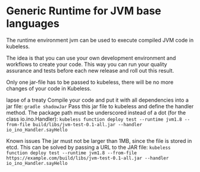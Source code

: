 # Generic Runtime for JVM base languages

The runtime environment jvm can be used to execute compiled JVM code in kubeless.

The idea is that you can use your own development environment and workflows to create your code. This way you can run your quality assurance and tests before each new release and roll out this result.

Only one jar-file has to be passed to kubeless, there will be no more changes of your code in Kubeless.

lapse of a treaty 
Compile your code and put it with all dependencies into a jar file:
`gradle shadowJar`
Pass this jar file to kubeless and define the handler method. The package path must be underscored instead of a dot (for the class io.ino.Handler):
`kubeless function deploy test --runtime jvm1.8 --from-file build/libs/jvm-test-0.1-all.jar --handler io_ino_Handler.sayHello`

Known issues
The jar must not be larger than 1MB, since the file is stored in etcd. This can be solved by passing a URL to the JAR file:
`kubeless function deploy test --runtime jvm1.8 --from-file https://example.com/build/libs/jvm-test-0.1-all.jar --handler io_ino_Handler.sayHello`